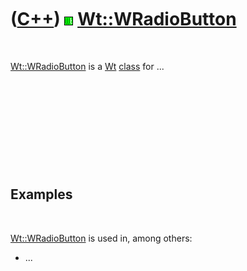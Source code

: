 
 

 

 

 

 

([C++](Cpp.md)) ![Wt](PicWt.png) [Wt::WRadioButton](CppWRadioButton.md)
=========================================================================

 

[Wt::WRadioButton](CppWRadioButton.md) is a [Wt](CppWt.md)
[class](CppClass.md) for ...

 

 

 

 

 

Examples
--------

 

[Wt::WRadioButton](CppWRadioButton.md) is used in, among others:

-   ...

 

 

 

 

 

 

